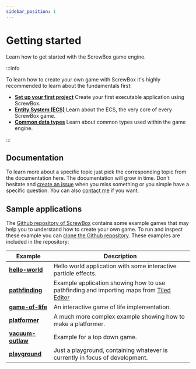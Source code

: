 ```yaml
---
sidebar_position: 1
---
```


# Getting started

Learn how to get started with the ScrewBox game engine.

:::info

To learn how to create your own game with ScrewBox it's highly recommended to learn about the fundamentals first:

- **[Set up your first project](../set-up-your-first-project)** Create your first executable application using ScrewBox.
- **[Entity System (ECS)](../ecs.md)** Learn about the ECS, the very core of every ScrewBox game.
- **[Common data types](../../reference/common-data-types.md)** Learn about common types used within the game engine.

:::

## Documentation

To learn more about a specific topic just pick the corresponding topic from the documentation here.
The documentation will grow in time.
Don't hesitate and [create an issue](https://github.com/srcimon/screwbox/issues) when you miss something or you simple
have a specific question.
You can also [contact me](/impressum) if you want.

## Sample applications

The [Github repository of ScrewBox](https://github.com/srcimon/screwbox) contains some example games that may help you
to understand how to create your own game.
To run and inspect these example you
can [clone the Github repository](https://docs.github.com/en/repositories/creating-and-managing-repositories/cloning-a-repository).
These examples are included in the repository:

| Example                                                                                   | Description                                                                                                          |
|-------------------------------------------------------------------------------------------|----------------------------------------------------------------------------------------------------------------------|
| **[hello-world](https://github.com/srcimon/screwbox/tree/main/examples/hello-world)**     | Hello world application with some interactive particle effects.                                                      |
| **[pathfinding](https://github.com/srcimon/screwbox/tree/main/examples/pathfinding)**     | Example application showing how to use pathfinding and importing maps from [Tiled Editor](https://www.mapeditor.org) |
| **[game-of-life](https://github.com/srcimon/screwbox/tree/main/examples/game-of-life)**   | An interactive game of life implementation.                                                                          |
| **[platformer](https://github.com/srcimon/screwbox/tree/main/examples/platformer)**       | A much more complex example showing how to make a platformer.                                                        |
| **[vacuum-outlaw](https://github.com/srcimon/screwbox/tree/main/examples/vacuum-outlaw)** | Example for a top down game.                                                                                         |
| **[playground](https://github.com/srcimon/screwbox/tree/main/examples/playground)**       | Just a playground, containing whatever is currently in focus of development.                                         |
